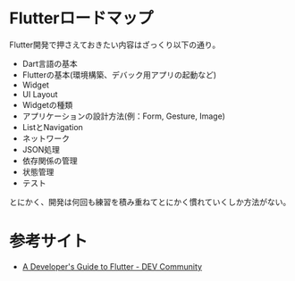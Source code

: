 # Flutterロードマップ

Flutter開発で押さえておきたい内容はざっくり以下の通り。

* Dart言語の基本
* Flutterの基本(環境構築、デバック用アプリの起動など)
* Widget
* UI Layout
* Widgetの種類
* アプリケーションの設計方法(例：Form, Gesture, Image)
* ListとNavigation
* ネットワーク
* JSON処理
* 依存関係の管理
* 状態管理
* テスト

とにかく、開発は何回も練習を積み重ねてとにかく慣れていくしか方法がない。

# 参考サイト

* [A Developer's Guide to Flutter - DEV Community](https://dev.to/solutelabs/a-developer-s-guide-to-flutter-37f1)